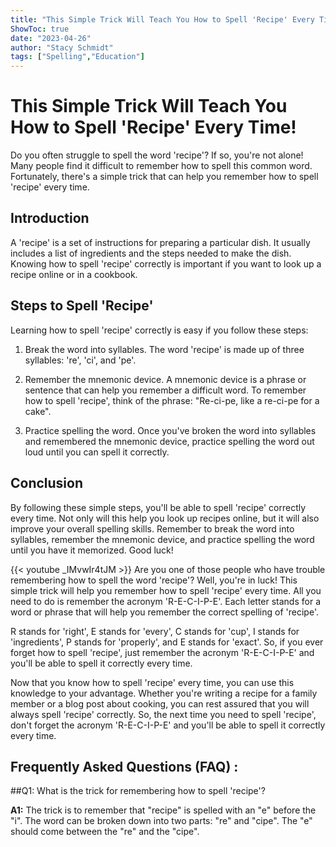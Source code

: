 ```yaml
---
title: "This Simple Trick Will Teach You How to Spell 'Recipe' Every Time!"
ShowToc: true 
date: "2023-04-26"
author: "Stacy Schmidt" 
tags: ["Spelling","Education"]
---
```

# This Simple Trick Will Teach You How to Spell 'Recipe' Every Time!

Do you often struggle to spell the word 'recipe'? If so, you're not alone! Many people find it difficult to remember how to spell this common word. Fortunately, there's a simple trick that can help you remember how to spell 'recipe' every time. 

## Introduction

A 'recipe' is a set of instructions for preparing a particular dish. It usually includes a list of ingredients and the steps needed to make the dish. Knowing how to spell 'recipe' correctly is important if you want to look up a recipe online or in a cookbook. 

## Steps to Spell 'Recipe'

Learning how to spell 'recipe' correctly is easy if you follow these steps: 

1. Break the word into syllables. The word 'recipe' is made up of three syllables: 're', 'ci', and 'pe'. 

2. Remember the mnemonic device. A mnemonic device is a phrase or sentence that can help you remember a difficult word. To remember how to spell 'recipe', think of the phrase: "Re-ci-pe, like a re-ci-pe for a cake". 

3. Practice spelling the word. Once you've broken the word into syllables and remembered the mnemonic device, practice spelling the word out loud until you can spell it correctly. 

## Conclusion

By following these simple steps, you'll be able to spell 'recipe' correctly every time. Not only will this help you look up recipes online, but it will also improve your overall spelling skills. Remember to break the word into syllables, remember the mnemonic device, and practice spelling the word until you have it memorized. Good luck!

{{< youtube _IMvwIr4tJM >}} 
Are you one of those people who have trouble remembering how to spell the word 'recipe'? Well, you're in luck! This simple trick will help you remember how to spell 'recipe' every time. All you need to do is remember the acronym 'R-E-C-I-P-E'. Each letter stands for a word or phrase that will help you remember the correct spelling of 'recipe'. 

R stands for 'right', E stands for 'every', C stands for 'cup', I stands for 'ingredients', P stands for 'properly', and E stands for 'exact'. So, if you ever forget how to spell 'recipe', just remember the acronym 'R-E-C-I-P-E' and you'll be able to spell it correctly every time. 

Now that you know how to spell 'recipe' every time, you can use this knowledge to your advantage. Whether you're writing a recipe for a family member or a blog post about cooking, you can rest assured that you will always spell 'recipe' correctly. So, the next time you need to spell 'recipe', don't forget the acronym 'R-E-C-I-P-E' and you'll be able to spell it correctly every time.

## Frequently Asked Questions (FAQ) :
##Q1: What is the trick for remembering how to spell 'recipe'?

**A1:** The trick is to remember that "recipe" is spelled with an "e" before the "i". The word can be broken down into two parts: "re" and "cipe". The "e" should come between the "re" and the "cipe".





